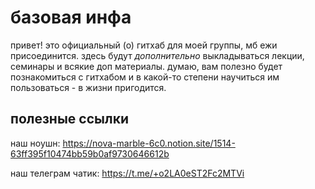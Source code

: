 # базовая инфа
привет! это официальный (о) гитхаб для моей группы, мб ежи присоединится. здесь будут _дополнительно_ выкладываться лекции, семинары и всякие доп материалы. думаю, вам полезно будет познакомиться с гитхабом и в какой-то степени научиться им пользоваться - в жизни пригодится.

## полезные ссылки
наш ноушн: https://nova-marble-6c0.notion.site/1514-63ff395f10474bb59b0af9730646612b

наш телеграм чатик: https://t.me/+o2LA0eST2Fc2MTVi
